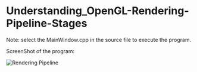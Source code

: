 # Understanding_OpenGL-Rendering-Pipeline-Stages

Note: select the MainWindow.cpp in the source file to execute the program.

ScreenShot of the program:

![Rendering Pipeline](https://raw.github.com/vinishkumar01/Understanding_OpenGL-Rendering-Pipeline-Stages/blob/main/Images/Screenshot%202025-10-26%20204052.png)
